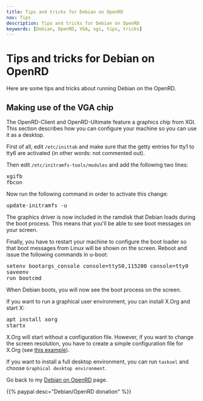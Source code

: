 ```yaml
---
title: Tips and tricks for Debian on OpenRD
nav: Tips
description: Tips and tricks for Debian on OpenRD
keywords: [Debian, OpenRD, VGA, xgi, tips, tricks]
---
```


<h1>Tips and tricks for Debian on OpenRD</h1>

Here are some tips and tricks about running Debian on the OpenRD.

<h2><a id = "vga">Making use of the VGA chip</a></h2>

The OpenRD-Client and OpenRD-Ultimate feature a graphics chip from XGI.
This section describes how you can configure your machine so you can use
it as a desktop.

First of all, edit `/etc/inittab` and make sure that the getty entries for
tty1 to tty6 are activated (in other words: not commented out).

Then edit `/etc/initramfs-tools/modules` and add the following two lines:

<div class="code">
<pre>
xgifb
fbcon
</pre>
</div>

Now run the following command in order to activate this change:

<div class="code">
<pre>
update-initramfs -u
</pre>
</div>

The graphics driver is now included in the ramdisk that Debian loads
during the boot process.  This means that you'll be able to see boot
messages on your screen.

Finally, you have to restart your machine to configure the boot loader
so that boot messages from Linux will be shown on the screen.  Reboot
and issue the following commands in u-boot:

<div class="code">
<pre>
setenv bootargs_console console=ttyS0,115200 console=tty0
saveenv
run bootcmd
</pre>
</div>

When Debian boots, you will now see the boot process on the screen.

If you want to run a graphical user environment, you can install X.Org
and start X:

<div class="code">
<pre>
apt install xorg
startx
</pre>
</div>

X.Org will start without a configuration file.  However, if you want to
change the screen resolution, you have to create a simple configuration
file for X.Org (see <a href = "../files/xorg.conf">this example</a>).

If you want to install a full desktop environment, you can run `tasksel`
and choose `Graphical desktop environment`.

Go back to my <a href = "..">Debian on OpenRD</a> page.

{{% paypal desc="Debian/OpenRD donation" %}}

